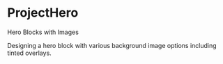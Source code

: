 # ProjectHero

Hero Blocks with Images

Designing a hero block with various background image options including tinted overlays.
